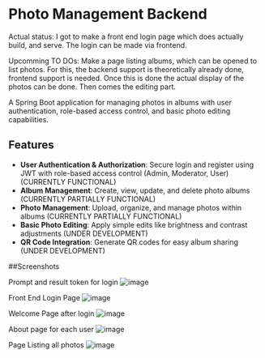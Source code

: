 # Photo Management Backend

Actual status: I got to make a front end login page which does actually build, and serve. The login can be made via frontend.

Upcomming TO DOs: Make a page listing albums, which can be opened to list photos. For this, the backend support is theoretically already done, frontend support is needed. Once this is done the actual display of the photos can be done. Then comes the editing part.


A Spring Boot application for managing photos in albums with user authentication, role-based access control, and basic photo editing capabilities.

## Features

- **User Authentication & Authorization**: Secure login and register using JWT with role-based access control (Admin, Moderator, User) (CURRENTLY FUNCTIONAL)
- **Album Management**: Create, view, update, and delete photo albums (CURRENTLY PARTIALLY FUNCTIONAL)
- **Photo Management**: Upload, organize, and manage photos within albums (CURRENTLY PARTIALLY FUNCTIONAL)
- **Basic Photo Editing**: Apply simple edits like brightness and contrast adjustments (UNDER DEVELOPMENT)
- **QR Code Integration**: Generate QR codes for easy album sharing (UNDER DEVELOPMENT)


##Screenshots

Prompt and result token for login
![image](https://github.com/user-attachments/assets/e308997e-1371-4902-a73d-31e2675f2d05)

Front End Login Page
![image](https://github.com/user-attachments/assets/b4f9645f-2e51-4cc6-bd22-90deffc539d0)

Welcome Page after login
![image](https://github.com/user-attachments/assets/24619626-7817-486f-8d3d-6576055b6fd5)

About page for each user
![image](https://github.com/user-attachments/assets/6a74bc72-bf89-45cb-a513-8496b3c01835)

Page Listing all photos
![image](https://github.com/user-attachments/assets/43d80066-2bbe-4fa3-bb33-f5dd35867b47)